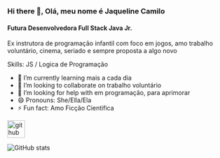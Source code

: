 ### Hi there 👋, Olá, meu nome é Jaqueline Camilo
#### Futura Desenvolvedora Full Stack Java Jr.
Ex instrutora de programação infantil com foco em jogos, amo trabalho voluntário, cinema, seriado e sempre proposta a algo novo

Skills:  JS / Logica de Programação 

- 🌱 I’m currently learning mais a cada dia 
- 👯 I’m looking to collaborate on trabalho voluntário 
- 🤔 I’m looking for help with em programação, para aprimorar 
- 😄 Pronouns: She/Ella/Ela 
- ⚡ Fun fact: Amo Ficção Cientifica 


[<img src='https://cdn.jsdelivr.net/npm/simple-icons@3.0.1/icons/github.svg' alt='github' height='40'>](https://github.com/jaque20050)  

![GitHub stats](https://github-readme-stats.vercel.app/api?username=jaque20050&show_icons=true)  

